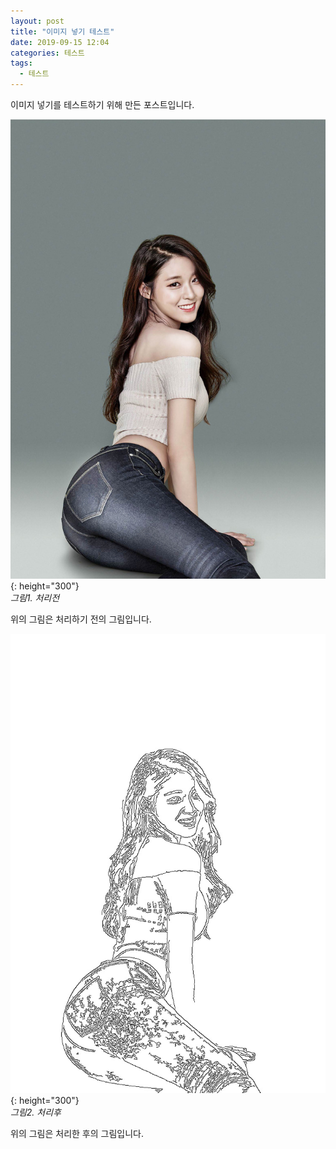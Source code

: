 ```yaml
---
layout: post
title: "이미지 넣기 테스트"
date: 2019-09-15 12:04
categories: 테스트
tags: 
  - 테스트
---
```


이미지 넣기를 테스트하기 위해 만든 포스트입니다.

![Image Alt 텍스트](/assets/images/sh1.jpg){: height="300"}<br>
*그림1. 처리전*

위의 그림은 처리하기 전의 그림입니다.

![Image Alt 텍스트](/assets/images/sh2.jpg){: height="300"}<br>
*그림2. 처리후*

위의 그림은 처리한 후의 그림입니다.
